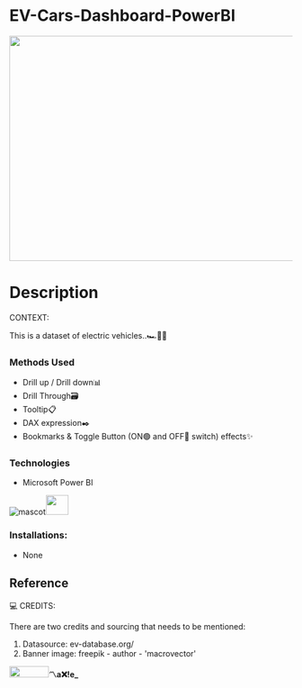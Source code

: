 # EV-Cars-Dashboard-PowerBI
<img src="https://camo.githubusercontent.com/789fd46fec2b9cf8948db9cd20eab9ff355d26752235f299c62ef2a79b967e9a/68747470733a2f2f75706c6f61642e77696b696d656469612e6f72672f77696b6970656469612f636f6d6d6f6e732f632f63662f4e65775f506f7765725f42495f4c6f676f2e737667" width="1000" height="400">

# Description 

CONTEXT:

This is a dataset of electric vehicles..🏎️🚗🚙

### Methods Used

* Drill up / Drill down📊
* Drill Through🗃️
* Tooltip📋
* DAX expression✒️
* Bookmarks & Toggle Button (ON🟢 and OFF🔴 switch) effects✨

### Technologies

* Microsoft Power BI 


![mascot](https://learncodeonline.in/mascot.png "Code")<img src="https://www.svgrepo.com/show/189268/beverage.svg" width="40" height="35">


### Installations:

* None



## Reference

💻 CREDITS:

There are two credits and sourcing that needs to be mentioned:

1. Datasource: ev-database.org/
2. Banner image: freepik - author - 'macrovector' 

<img src="https://learncodeonline.in/gitone.png" width="70" height="20">**〽️a❌!e_**
